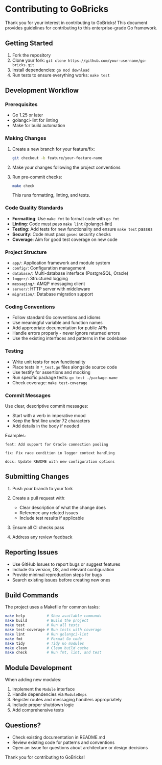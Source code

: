 # Contributing to GoBricks

Thank you for your interest in contributing to GoBricks! This document provides guidelines for contributing to this enterprise-grade Go framework.

## Getting Started

1. Fork the repository
2. Clone your fork: `git clone https://github.com/your-username/go-bricks.git`
3. Install dependencies: `go mod download`
4. Run tests to ensure everything works: `make test`

## Development Workflow

### Prerequisites
- Go 1.25 or later
- golangci-lint for linting
- Make for build automation

### Making Changes

1. Create a new branch for your feature/fix:
   ```bash
   git checkout -b feature/your-feature-name
   ```

2. Make your changes following the project conventions
3. Run pre-commit checks:
   ```bash
   make check
   ```
   This runs formatting, linting, and tests.

### Code Quality Standards

- **Formatting**: Use `make fmt` to format code with `go fmt`
- **Linting**: Code must pass `make lint` (golangci-lint)
- **Testing**: Add tests for new functionality and ensure `make test` passes
- **Security**: Code must pass `gosec` security checks
- **Coverage**: Aim for good test coverage on new code

### Project Structure

- `app/`: Application framework and module system
- `config/`: Configuration management
- `database/`: Multi-database interface (PostgreSQL, Oracle)
- `logger/`: Structured logging
- `messaging/`: AMQP messaging client
- `server/`: HTTP server with middleware
- `migration/`: Database migration support

### Coding Conventions

- Follow standard Go conventions and idioms
- Use meaningful variable and function names
- Add appropriate documentation for public APIs
- Handle errors properly - never ignore returned errors
- Use the existing interfaces and patterns in the codebase

### Testing

- Write unit tests for new functionality
- Place tests in `*_test.go` files alongside source code
- Use testify for assertions and mocking
- Run specific package tests: `go test ./package-name`
- Check coverage: `make test-coverage`

### Commit Messages

Use clear, descriptive commit messages:
- Start with a verb in imperative mood
- Keep the first line under 72 characters
- Add details in the body if needed

Examples:
```
feat: Add support for Oracle connection pooling

fix: Fix race condition in logger context handling

docs: Update README with new configuration options
```

## Submitting Changes

1. Push your branch to your fork
2. Create a pull request with:
   - Clear description of what the change does
   - Reference any related issues
   - Include test results if applicable

3. Ensure all CI checks pass
4. Address any review feedback

## Reporting Issues

- Use GitHub Issues to report bugs or suggest features
- Include Go version, OS, and relevant configuration
- Provide minimal reproduction steps for bugs
- Search existing issues before creating new ones

## Build Commands

The project uses a Makefile for common tasks:

```bash
make help          # Show available commands
make build         # Build the project
make test          # Run all tests
make test-coverage # Run tests with coverage
make lint          # Run golangci-lint
make fmt           # Format Go code
make tidy          # Tidy Go modules
make clean         # Clean build cache
make check         # Run fmt, lint, and test
```

## Module Development

When adding new modules:

1. Implement the `Module` interface
2. Handle dependencies via `ModuleDeps`
3. Register routes and messaging handlers appropriately
4. Include proper shutdown logic
5. Add comprehensive tests

## Questions?

- Check existing documentation in README.md
- Review existing code for patterns and conventions
- Open an issue for questions about architecture or design decisions

Thank you for contributing to GoBricks!